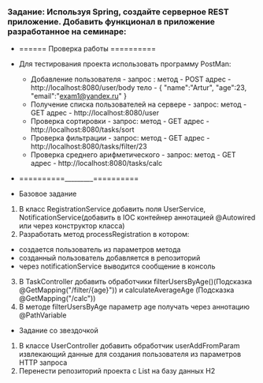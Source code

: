 ### Задание: Используя Spring, создайте серверное REST приложение. Добавить функционал в приложение разработанное на семинаре:
* ====== Проверка работы ==========
* Для теcтирования проекта использовать программу PostMan:
  * Добавление пользователя - запрос :
    метод - POST
    адрес - http://localhost:8080/user/body
    тело -
    {
    "name":"Artur",
    "age":23,
    "email":"exam1@yandex.ru"
    } 
  * Получение списка пользователей на сервере - запрос:
    метод - GET
    адрес - http://localhost:8080/user
  * Проверка сортировки - запрос:
    метод - GET
    адрес - http://localhost:8080/tasks/sort 
  * Проверка фильтрации - запрос:
    метод - GET
    адрес - http://localhost:8080/tasks/filter/23 
  * Проверка среднего арифметического - запрос:
    метод - GET
    адрес - http://localhost:8080/tasks/calc
* ==========_________==========

* Базовое задание
1) В класс RegistrationService добавить поля UserService, NotificationService(добавить в IOC контейнер аннотацией @Autowired или через конструктор класса)
2) Разработать метод processRegistration в котором:
- создается пользователь из параметров метода
- созданный пользователь добавляется в репозиторий
- через notificationService выводится сообщение в консоль
3) В TaskController добавить обработчики filterUsersByAge()(Подсказка @GetMapping("/filter/{age}")) и calculateAverageAge (Подсказка @GetMapping("/calc"))
4) В методе filterUsersByAge параметр age получать через аннотацию @PathVariable

* Задание со звездочкой
1) В классе UserController добавить обработчик userAddFromParam извлекающий данные для создания пользователя из параметров HTTP запроса
2) Перенести репозиторий проекта с List<User> на базу данных H2
